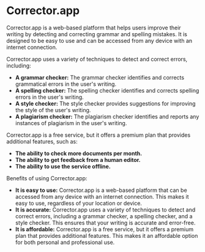 # Corrector.app

Corrector.app is a web-based platform that helps users improve their writing by detecting and correcting grammar and spelling mistakes. It is designed to be easy to use and can be accessed from any device with an internet connection.

Corrector.app uses a variety of techniques to detect and correct errors, including:

* **A grammar checker:** The grammar checker identifies and corrects grammatical errors in the user's writing.
* **A spelling checker:** The spelling checker identifies and corrects spelling errors in the user's writing.
* **A style checker:** The style checker provides suggestions for improving the style of the user's writing.
* **A plagiarism checker:** The plagiarism checker identifies and reports any instances of plagiarism in the user's writing.

Corrector.app is a free service, but it offers a premium plan that provides additional features, such as:

* **The ability to check more documents per month.**
* **The ability to get feedback from a human editor.**
* **The ability to use the service offline.**

Benefits of using Corrector.app:

* **It is easy to use:** Corrector.app is a web-based platform that can be accessed from any device with an internet connection. This makes it easy to use, regardless of your location or device.
* **It is accurate:** Corrector.app uses a variety of techniques to detect and correct errors, including a grammar checker, a spelling checker, and a style checker. This ensures that your writing is accurate and error-free.
* **It is affordable:** Corrector.app is a free service, but it offers a premium plan that provides additional features. This makes it an affordable option for both personal and professional use.
